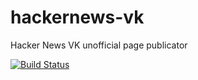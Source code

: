 hackernews-vk
=============

Hacker News VK unofficial page publicator

[![Build Status](https://travis-ci.org/dreambrother/hackernews-vk.png?branch=master)](https://travis-ci.org/dreambrother/hackernews-vk)
